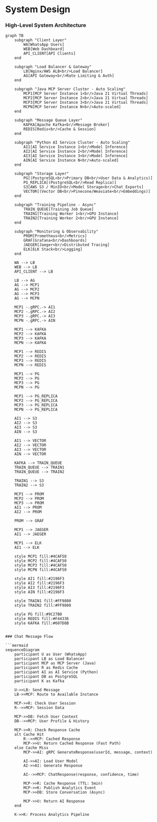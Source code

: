 # System Design

### High-Level System Architecture

```mermaid
graph TB
    subgraph "Client Layer"
        WA[WhatsApp Users]
        WEB[Web Dashboard]
        API_CLIENT[API Clients]
    end

    subgraph "Load Balancer & Gateway"
        LB[Nginx/AWS ALB<br/>Load Balancer]
        AG[API Gateway<br/>Rate Limiting & Auth]
    end

    subgraph "Java MCP Server Cluster - Auto Scaling"
        MCP1[MCP Server Instance 1<br/>Java 21 Virtual Threads]
        MCP2[MCP Server Instance 2<br/>Java 21 Virtual Threads]
        MCP3[MCP Server Instance 3<br/>Java 21 Virtual Threads]
        MCPN[MCP Server Instance N<br/>Auto-scaled]
    end

    subgraph "Message Queue Layer"
        KAFKA[Apache Kafka<br/>Message Broker]
        REDIS[Redis<br/>Cache & Session]
    end

    subgraph "Python AI Service Cluster - Auto Scaling"
        AI1[AI Service Instance 1<br/>Model Inference]
        AI2[AI Service Instance 2<br/>Model Inference]
        AI3[AI Service Instance 3<br/>Model Inference]
        AIN[AI Service Instance N<br/>Auto-scaled]
    end

    subgraph "Storage Layer"
        PG[(PostgreSQL<br/>Primary DB<br/>User Data & Analytics)]
        PG_REPLICA[(PostgreSQL<br/>Read Replica)]
        S3[AWS S3 / MinIO<br/>Model Storage<br/>Chat Exports]
        VECTOR[(Vector DB<br/>Pinecone/Weaviate<br/>Embeddings)]
    end

    subgraph "Training Pipeline - Async"
        TRAIN_QUEUE[Training Job Queue]
        TRAIN1[Training Worker 1<br/>GPU Instance]
        TRAIN2[Training Worker 2<br/>GPU Instance]
    end

    subgraph "Monitoring & Observability"
        PROM[Prometheus<br/>Metrics]
        GRAF[Grafana<br/>Dashboards]
        JAEGER[Jaeger<br/>Distributed Tracing]
        ELK[ELK Stack<br/>Logging]
    end

    WA --> LB
    WEB --> LB
    API_CLIENT --> LB
    
    LB --> AG
    AG --> MCP1
    AG --> MCP2
    AG --> MCP3
    AG --> MCPN

    MCP1 -.gRPC.-> AI1
    MCP2 -.gRPC.-> AI2
    MCP3 -.gRPC.-> AI3
    MCPN -.gRPC.-> AIN

    MCP1 --> KAFKA
    MCP2 --> KAFKA
    MCP3 --> KAFKA
    MCPN --> KAFKA

    MCP1 --> REDIS
    MCP2 --> REDIS
    MCP3 --> REDIS
    MCPN --> REDIS

    MCP1 --> PG
    MCP2 --> PG
    MCP3 --> PG
    MCPN --> PG

    MCP1 --> PG_REPLICA
    MCP2 --> PG_REPLICA
    MCP3 --> PG_REPLICA
    MCPN --> PG_REPLICA

    AI1 --> S3
    AI2 --> S3
    AI3 --> S3
    AIN --> S3

    AI1 --> VECTOR
    AI2 --> VECTOR
    AI3 --> VECTOR
    AIN --> VECTOR

    KAFKA --> TRAIN_QUEUE
    TRAIN_QUEUE --> TRAIN1
    TRAIN_QUEUE --> TRAIN2

    TRAIN1 --> S3
    TRAIN2 --> S3

    MCP1 --> PROM
    MCP2 --> PROM
    MCP3 --> PROM
    AI1 --> PROM
    AI2 --> PROM

    PROM --> GRAF
    
    MCP1 --> JAEGER
    AI1 --> JAEGER
    
    MCP1 --> ELK
    AI1 --> ELK

    style MCP1 fill:#4CAF50
    style MCP2 fill:#4CAF50
    style MCP3 fill:#4CAF50
    style MCPN fill:#4CAF50
    
    style AI1 fill:#2196F3
    style AI2 fill:#2196F3
    style AI3 fill:#2196F3
    style AIN fill:#2196F3
    
    style TRAIN1 fill:#FF9800
    style TRAIN2 fill:#FF9800
    
    style PG fill:#9C27B0
    style REDIS fill:#F44336
    style KAFKA fill:#607D8B
```
```

### Chat Message Flow

```mermaid
sequenceDiagram
    participant U as User (WhatsApp)
    participant LB as Load Balancer
    participant MCP as MCP Server (Java)
    participant R as Redis Cache
    participant AI as AI Service (Python)
    participant DB as PostgreSQL
    participant K as Kafka

    U->>LB: Send Message
    LB->>MCP: Route to Available Instance
    
    MCP->>R: Check User Session
    R-->>MCP: Session Data
    
    MCP->>DB: Fetch User Context
    DB-->>MCP: User Profile & History
    
    MCP->>R: Check Response Cache
    alt Cache Hit
        R-->>MCP: Cached Response
        MCP->>U: Return Cached Response (Fast Path)
    else Cache Miss
        MCP->>AI: gRPC GenerateResponse(userId, message, context)
        
        AI->>AI: Load User Model
        AI->>AI: Generate Response
        
        AI-->>MCP: ChatResponse(response, confidence, time)
        
        MCP->>R: Cache Response (TTL: 5min)
        MCP->>K: Publish Analytics Event
        MCP->>DB: Store Conversation (Async)
        
        MCP->>U: Return AI Response
    end
    
    K->>K: Process Analytics Pipeline
```
```
```
